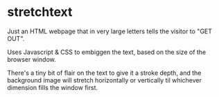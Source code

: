 # stretchtext

Just an HTML webpage that in very large letters tells the visitor to "GET OUT".

Uses Javascript & CSS to embiggen the text, based on the size of the browser window.

There's a tiny bit of flair on the text to give it a stroke depth, and the background image will stretch horizontally or vertically til whichever dimension fills the window first.
